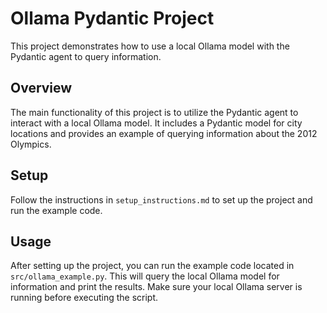 # Ollama Pydantic Project

This project demonstrates how to use a local Ollama model with the Pydantic agent to query information.

## Overview

The main functionality of this project is to utilize the Pydantic agent to interact with a local Ollama model. It includes a Pydantic model for city locations and provides an example of querying information about the 2012 Olympics.

## Setup

Follow the instructions in `setup_instructions.md` to set up the project and run the example code.

## Usage

After setting up the project, you can run the example code located in `src/ollama_example.py`. This will query the local Ollama model for information and print the results. Make sure your local Ollama server is running before executing the script.